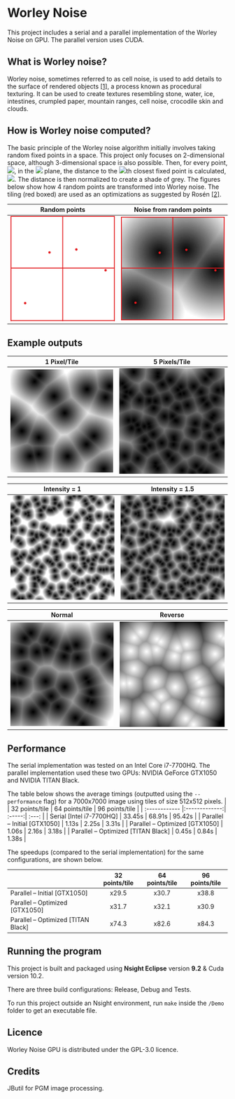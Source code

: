 # Worley Noise

This project includes a serial and a parallel implementation of the Worley Noise on GPU. The parallel version uses CUDA.

## What is Worley noise?
Worley noise, sometimes referred to as cell noise, is used to add details to the surface of rendered objects [[1]](http://weber.itn.liu.se/~stegu/TNM084-2017/worley-originalpaper.pdf), a process known as procedural texturing. It can be used to create textures resembling stone, water, ice, intestines, crumpled paper, mountain ranges, cell noise,  crocodile skin and clouds.

## How is Worley noise computed?

The basic principle of the Worley noise algorithm initially involves taking random fixed points in a space. This project only focuses on 2-dimensional space, although 3-dimensional space is also possible. Then, for every point, 
 <img src="https://render.githubusercontent.com/render/math?math=(x, y)">,  in the <img src="https://render.githubusercontent.com/render/math?math=xy"> plane, the distance to the <img src="https://render.githubusercontent.com/render/math?math=n">th closest fixed point is calculated, <img src="https://render.githubusercontent.com/render/math?math=F_n(x, y)">. The distance is then normalized to create a shade of grey. The figures below show how 4 random points are transformed into Worley noise. The tiling (red boxed) are used as an optimizations as suggested by Rosén [[2]](http://www.carljohanrosen.com/share/CellNoiseAndProcessing.pdf).

Random points | Noise from random points
:-------------------------:|:-------------------------:
![1 pixel per tile](examples/3x2.png)  |  ![5 pixels per tile](examples/3x2points.png)


## Example outputs

1 Pixel/Tile | 5 Pixels/Tile
:-------------------------:|:-------------------------:
![1 pixel per tile](examples/PPtile1.jpeg)  |  ![5 pixels per tile](examples/PPtile5.jpeg)

Intensity = 1 | Intensity = 1.5
:-------------------------:|:-------------------------:
![intensity 1](examples/Intensity1.jpeg) | ![intensity 1.5](examples/Intensity1.5.jpeg)

Normal | Reverse
:-------------------------:|:-------------------------:
![normal noise](examples/NoReverse.jpeg) | ![reverse noise](examples/Reverse.jpeg)

## Performance

The serial implementation was tested on an Intel Core i7-7700HQ. The parallel implementation used these two GPUs: NVIDIA GeForce GTX1050 and NVIDIA TITAN Black.

The table below shows the average timings (outputted using the `--performance` flag) for a 7000x7000 image using tiles of size 512x512 pixels. 
| | 32 points/tile | 64 points/tile | 96 points/tile |
| :------------ |:-------------:| :-----:| :---: |
| Serial [Intel i7-7700HQ]  | 33.45s | 68.91s | 95.42s |
| Parallel – Initial [GTX1050] | 1.13s | 2.25s | 3.31s |
| Parallel – Optimized [GTX1050] | 1.06s | 2.16s | 3.18s |
| Parallel – Optimized [TITAN Black]  | 0.45s | 0.84s | 1.38s |

The speedups (compared to the serial implementation) for the same configurations, are shown below.

| | 32 points/tile | 64 points/tile | 96 points/tile |
| :------------ |:-------------:| :-----:| :---: |
| Parallel – Initial [GTX1050] | x29.5 | x30.7 | x38.8 |
| Parallel – Optimized [GTX1050] | x31.7 | x32.1 | x30.9 |
| Parallel – Optimized [TITAN Black] | x74.3 | x82.6 | x84.3 |

## Running the program

This project is built and packaged using __Nsight Eclipse__ version __9.2__ & Cuda version 10.2.

There are three build configurations: Release, Debug and Tests.

To run this project outside an Nsight environment, run `make` inside the `/Demo` folder to get an executable file.

## Licence

Worley Noise GPU is distributed under the GPL-3.0 licence.

## Credits

JButil for PGM image processing.  
